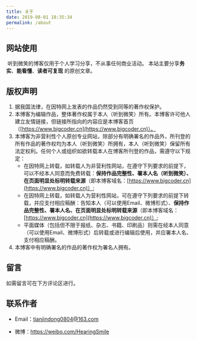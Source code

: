 ```yaml
---
title: 关于
date: 2019-08-01 18:35:34
permalink: /about
---
```


## 网站使用

​    听到微笑的博客仅用于个人学习分享，不从事任何商业活动。 本站主要分享**务实**、**能看懂**、**读者可复现** 的原创文章。

## 版权声明

1. 据我国法律，在因特网上发表的作品仍然受到同等的著作权保护。
2. 本博客为编辑作品，整体著作权属于本人（听到微笑）所有。本博客许可他人建立友情链接，但链接所指向的内容应是本博客首页（[https://www.bigcoder.cn](https://www.bigcoder.cn)）。
3. 本博客为非营利性个人原创专业网站，除部分有明确署名的作品外，所刊登的所有作品的著作权均为本人（听到微笑）所拥有，本人（听到微笑）保留所有法定权利。任何个人或组织如欲转载本人在博客所刊登的作品，需遵守以下规定：
   - 在因特网上转载，如转载人为非营利性网站，在遵守下列要求的前提下，可以不经本人同意而免费转载：**保持作品完整性、署本人名（听到微笑）、在页面明显处标明转载来源**（即本博客域名：[https://www.bigcoder.cn](https://www.bigcoder.cn)）;
   - 在因特网上转载，如转载人为营利性网站，可在遵守下列要求的前提下转载，并应支付相应稿酬：告知本人（可以使用Email、微博形式）、**保持作品完整性、署本人名、在页面明显处标明转载来源**（即本博客域名：[https://www.bigcoder.cn](https://www.bigcoder.cn)）;
   - 平面媒体（包括但不限于报纸、杂志、书籍、印刷品）则需在经本人同意（可以使用Email、微博形式）后转载或进行编辑后使用，并应署本人名、支付相应稿酬。
4. 本博客中有明确署名的作品的著作权为署名人拥有。



## 留言

如需留言可在下方评论区进行。



## 联系作者

- Email：tianjindong0804@163.com

- 微博：https://weibo.com/HearingSmile

  

